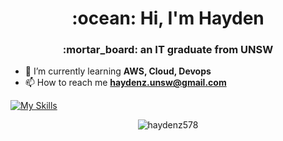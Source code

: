 <h1 align="center">:ocean: Hi, I'm Hayden</h1>
<h3 align="center">:mortar_board: an IT graduate from UNSW</h3>

- 🌱 I’m currently learning **AWS, Cloud, Devops**
- 📫 How to reach me **haydenz.unsw@gmail.com**

[![My Skills](https://skillicons.dev/icons?i=aws,docker,terraform,git,githubactions,bash,mysql,postgres,dynamodb,python,cpp,linux,flutter&perline=20)](https://skillicons.dev)

<p align="center">
  <img src="https://github-readme-stats.vercel.app/api/top-langs?username=haydenz578&show_icons=true&locale=en&layout=compact" alt="haydenz578" />
</p>
